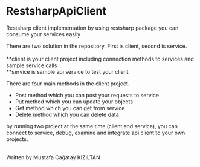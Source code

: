 # RestsharpApiClient

Restsharp client implementation by using restsharp package you can consume your services easily

There are two solution in the repository. First is client, second is service.<br/><br/>
 **client is your client project including connection methods to services and sample service calls<br/>
 **service is sample api service to test your client<br/>

There are four main methods in the client project.

* Post method which you can post your requests to service<br/>
* Put method which you can update your objects<br/>
* Get method which you can get from service<br/>
* Delete method which you can delete data<br/>

by running two project at the same time (client and service), you can connect to service, debug, examine and integrate api client to your own projects.

<br/>
Written by Mustafa Çağatay KIZILTAN
